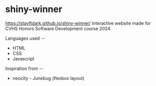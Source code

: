 # shiny-winner
https://stayftdark.github.io/shiny-winner/
Interactive website made for CVHS Honors Software Development course 2024

Languages used -- 
- HTML
- CSS
- Javascript

Inspiration from -- 
- neocity - Junebug (flexbox layout)


